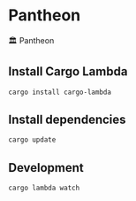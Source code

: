 # Pantheon

🏛️ Pantheon

## Install Cargo Lambda

```bash
cargo install cargo-lambda
```

## Install dependencies

```bash
cargo update
```

## Development

```bash
cargo lambda watch
```
